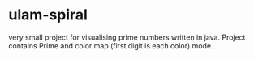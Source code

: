 # ulam-spiral

very small project for visualising prime numbers written in java.
Project contains Prime and color map (first digit is each color) mode.

